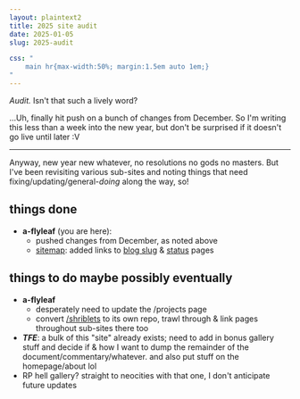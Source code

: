 ```yaml
---
layout: plaintext2
title: 2025 site audit
date: 2025-01-05
slug: 2025-audit

css: "
	main hr{max-width:50%; margin:1.5em auto 1em;}
"
---
```

*Audit.* Isn't that such a lively word?

...Uh, finally hit push on a bunch of changes from December. So I'm writing this less than a week into the new year, but don't be surprised if it doesn't go live until later :V

<!--more-->

----

Anyway, new year new whatever, no resolutions no gods no masters. But I've been revisiting various sub-sites and noting things that need fixing/updating/general-*doing* along the way, so!

## things done
- <b>a-flyleaf</b> (you are here):
	- pushed changes from December, as noted above
	- [sitemap]({{site.url}}/sitemap): added links to [blog slug](slugs) & [status]({{site.url}}/status) pages

## things to do maybe possibly eventually
- <b>a-flyleaf</b>
	- desperately need to update the /projects page
	- convert [/shriblets]({{site.url/shriblets}}) to its own repo, trawl through & link pages throughout sub-sites there too
- <b><i>TFE</i></b>: a bulk of this "site" already exists; need to add in bonus gallery stuff and decide if & how I want to dump the remainder of the document/commentary/whatever. and also put stuff on the homepage/about lol
- RP hell gallery? straight to neocities with that one, I don't anticipate future updates